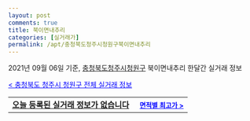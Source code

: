 ```yaml
---
layout: post
comments: true
title: 북이면내추리
categories: [실거래가]
permalink: /apt/충청북도청주시청원구북이면내추리
---
```


2021년 09월 06일 기준, <a href="/apt/충청북도청주시청원구">충청북도청주시청원구</a> 북이면내추리 한달간 실거래 정보

<a style="color: blue;" href="/apt/충청북도청주시청원구">< 충청북도 청주시 청원구 전체 실거래 정보</a>
<!---- start ---->
<table>
  <tr>
    <td colspan="4" style="font-weight: bold;"><a href="/apt/충청북도청주시청원구북이면내추리{name_without_space}">오늘 등록된 실거래 정보가 없습니다</a> &nbsp;&nbsp;&nbsp; <a style="color: blue; font-size: smaller;" href="/apt/충청북도청주시청원구북이면내추리{name_without_space}">면적별 최고가 ></a></td>
  </tr>
    
</table>
<!---- end ---->
    
